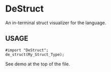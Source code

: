 # DeStruct
An in-terminal struct visualizer for the language.

## USAGE
```
#import "DeStruct";
de_struct(My_Struct_Type);
```
See demo at the top of the file.
